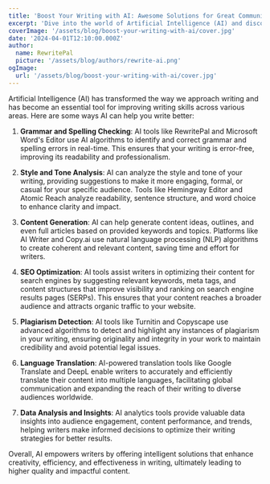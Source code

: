 ```yaml
---
title: 'Boost Your Writing with AI: Awesome Solutions for Great Communication'
excerpt: 'Dive into the world of Artificial Intelligence (AI) and discover how this cutting-edge technology is revolutionizing the way we write. From grammar and style checks to content generation and SEO optimization, AI offers an array of tools to enhance your writing skills and produce top-quality content. Explore the AI-powered features that can level up your writing and empower you to create impactful and engaging pieces across various domains'
coverImage: '/assets/blog/boost-your-writing-with-ai/cover.jpg'
date: '2024-04-01T12:10:00.000Z'
author:
  name: RewritePal
  picture: '/assets/blog/authors/rewrite-ai.png'
ogImage:
  url: '/assets/blog/boost-your-writing-with-ai/cover.jpg'
---
```


Artificial Intelligence (AI) has transformed the way we approach writing and has become an essential tool for improving writing skills across various areas. Here are some ways AI can help you write better:

1. **Grammar and Spelling Checking**: AI tools like RewritePal and Microsoft Word's Editor use AI algorithms to identify and correct grammar and spelling errors in real-time. This ensures that your writing is error-free, improving its readability and professionalism.

2. **Style and Tone Analysis**: AI can analyze the style and tone of your writing, providing suggestions to make it more engaging, formal, or casual for your specific audience. Tools like Hemingway Editor and Atomic Reach analyze readability, sentence structure, and word choice to enhance clarity and impact.

3. **Content Generation**: AI can help generate content ideas, outlines, and even full articles based on provided keywords and topics. Platforms like AI Writer and Copy.ai use natural language processing (NLP) algorithms to create coherent and relevant content, saving time and effort for writers.

4. **SEO Optimization**: AI tools assist writers in optimizing their content for search engines by suggesting relevant keywords, meta tags, and content structures that improve visibility and ranking on search engine results pages (SERPs). This ensures that your content reaches a broader audience and attracts organic traffic to your website.

5. **Plagiarism Detection**: AI tools like Turnitin and Copyscape use advanced algorithms to detect and highlight any instances of plagiarism in your writing, ensuring originality and integrity in your work to maintain credibility and avoid potential legal issues.

6. **Language Translation**: AI-powered translation tools like Google Translate and DeepL enable writers to accurately and efficiently translate their content into multiple languages, facilitating global communication and expanding the reach of their writing to diverse audiences worldwide.

7. **Data Analysis and Insights**: AI analytics tools provide valuable data insights into audience engagement, content performance, and trends, helping writers make informed decisions to optimize their writing strategies for better results.

Overall, AI empowers writers by offering intelligent solutions that enhance creativity, efficiency, and effectiveness in writing, ultimately leading to higher quality and impactful content.
